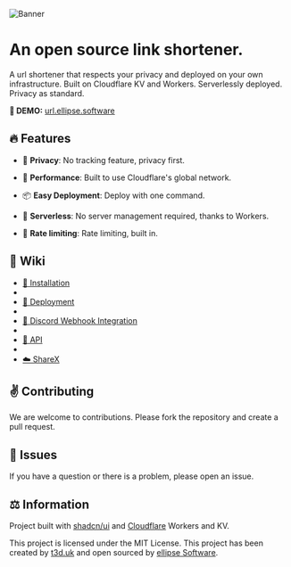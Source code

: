 ![Banner](https://storage.ellipse.software/url.png?a=b)

# An open source link shortener.

A url shortener that respects your privacy and deployed on your own infrastructure. Built on Cloudflare KV and Workers. Serverlessly deployed. Privacy as
standard.

**🚧 DEMO:** [url.ellipse.software](https://url.ellipse.software)

## 🔥 Features

- 👮 **Privacy**: No tracking feature, privacy first.

- 🚀 **Performance**: Built to use Cloudflare's global network.

- 📦 **Easy Deployment**: Deploy with one command.

- 📡 **Serverless**: No server management required, thanks to Workers.

- 🧪 **Rate limiting**: Rate limiting, built in.

## 📜 Wiki

- [🧪 Installation](https://github.com/ellipse-software/url-shortener/wiki/%F0%9F%A7%AA-Installation)
- 
- [🚀 Deployment](https://github.com/ellipse-software/url-shortener/wiki/%F0%9F%9A%80-Deployment)
- 
- [🤖 Discord Webhook Integration](https://github.com/ellipse-software/url-shortener/wiki/%F0%9F%A4%96-Discord-Webhook-Integration)
- 
- [🔗 API](https://github.com/ellipse-software/url-shortener/wiki/%F0%9F%94%8C-API-and-ShareX-Integration)
- 
- [☁️ ShareX](https://github.com/ellipse-software/url-shortener/wiki/%E2%98%81%EF%B8%8F-ShareX)

## ✌️ Contributing

We are welcome to contributions. Please fork the repository and create a pull request.

## 🚨 Issues

If you have a question or there is a problem, please open an issue.

## ⚖️ Information

Project built with [shadcn/ui](https://ui.shadcn.com) and [Cloudflare](https://cloudflare.com) Workers and KV.

This project is licensed under the MIT License. This project has been created by [t3d.uk](https://ted.ac) and open sourced by [ellipse Software](https://ellipse.software).
